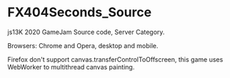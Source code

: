 # FX404Seconds_Source

js13K 2020 GameJam Source code, Server Category.

Browsers: Chrome and Opera, desktop and mobile.

Firefox don't support canvas.transferControlToOffscreen, this game uses WebWorker to multithread canvas painting.
